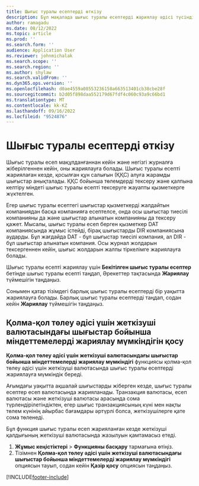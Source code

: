 ```yaml
---
title: Шығыс туралы есептерді өткізу
description: Бұл мақалада шығыс туралы есептерді жариялау әдісі түсіндірілген.
author: ramagadu
ms.date: 08/12/2022
ms.topic: article
ms.prod: ''
ms.search.form: ''
audience: Application User
ms.reviewer: johnmichalak
ms.search.scope: ''
ms.search.region: ''
ms.author: shylaw
ms.search.validFrom: ''
ms.dyn365.ops.version: ''
ms.openlocfilehash: d0ae4559a08553236158a663513401cb38cbe28f
ms.sourcegitcommit: b2d05f898daa552179d67fdf4c060c93a9c66bd1
ms.translationtype: MT
ms.contentlocale: kk-KZ
ms.lasthandoff: 09/16/2022
ms.locfileid: "9524876"
---
```

# <a name="post-expense-reports"></a>Шығыс туралы есептерді өткізу

Шығыс туралы есеп мақұлданғаннан кейін және негізгі журналға жіберілгеннен кейін, оны жариялауға болады. Шығыс туралы есепті жариялаған кезде, қосылған құн салығын (ҚҚС) алуға жарамды шығыстар анықталады. ҚҚС бойынша төлемдерді тексеру және қалпына келтіру міндеті шығыс туралы есепті тексеруге жауапты қызметкерге жүктелген.

Егер шығыс туралы есептегі шығыстар қызметкерді жалдайтын компаниядан басқа компанияға есептелсе, онда осы шығыстар тиесілі компанияны да және шығыстар алынатын компанияны да тексеру қажет. Мысалы, шығыс туралы есеп берген қызметкер DAT компаниясында жұмыс істейді, бірақ шығыстарды DIR компаниясына аударды. Бұл жағдайда DAT - бұл шығыстар тиесілі компания, ал DIR - бұл шығыстар алынатын компания. Осы журнал жолдарын тексергеннен кейін, шығыс жолдарын жалпы тіркелімге жариялауға болады.

Шығыс туралы есепті жариялау үшін **Бекітілген шығыс туралы есептер** бетінде шығыс туралы есепті таңдап, Әрекеттер тақтасында **Жариялау** түймешігін таңдаңыз.

Сонымен қатар тізімдегі барлық шығыс туралы есептерді бір уақытта жариялауға болады. Барлық шығыс туралы есептерді таңдап, содан кейін **Жариялау** түймешігін таңдаңыз.

## <a name="enable-the-ability-to-post-expense-liability-in-vendor-currency-for-cash-payment-method-feature"></a>Қолма-қол төлеу әдісі үшін жеткізуші валютасындағы шығыстар бойынша міндеттемелерді жариялау мүмкіндігін қосу

**Қолма-қол төлеу әдісі үшін жеткізуші валютасындағы шығыстар бойынша міндеттемелерді жариялау мүмкіндігі** функциясы қолма-қол төлеу әдісі үшін жеткізуші валютасында шығыс туралы есептерді жариялауға мүмкіндік береді.

Ағымдағы уақытта ақшалай шығыстарды жіберген кезде, шығыс туралы есептер есеп валютасында жарияланады. Транзакция валютасы, есеп валютасы және жеткізуші валютасы арасында сома түрлендірілетіндіктен, егер шығыс транзакциясының күні мен нақты төлем күнінің айырбас бағамдары әртүрлі болса, жеткізушілерге қате сома төленеді.

Бұл функция шығыс туралы есеп жарияланған кезде жеткізуші қалдығының жеткізуші валютасында жазылуын қамтамасыз етеді.

1. **Жұмыс кеңістіктері** \> **Функцияны басқару** тармағына өтіңіз.
2. Тізімнен **Қолма-қол төлеу әдісі үшін жеткізуші валютасындағы шығыстар бойынша міндеттемелерді жариялау мүмкіндігі** опциясын тауып, содан кейін **Қазір қосу** опциясын таңдаңыз.

[!INCLUDE[footer-include](../includes/footer-banner.md)]
